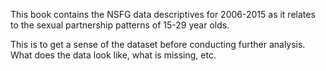 This book contains the NSFG data descriptives for 2006-2015 as it relates to the sexual partnership patterns of 15-29 year olds. 

This is to get a sense of the dataset before conducting further analysis. What does the data look like, what is missing, etc. 